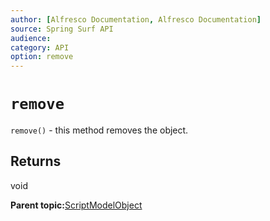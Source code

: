 ```yaml
---
author: [Alfresco Documentation, Alfresco Documentation]
source: Spring Surf API
audience: 
category: API
option: remove
---
```


# `remove`

`remove()` - this method removes the object.

## Returns

void

**Parent topic:**[ScriptModelObject](../references/APISurf-ScriptModelObject-modelobjects.md)

